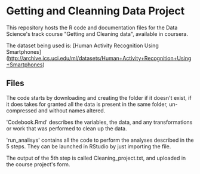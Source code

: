 # Getting and Cleanning Data Project

This repository hosts the R code and documentation files for the Data Science's track course "Getting and Cleaning data", available in coursera.

The dataset being used is: [Human Activity Recognition Using Smartphones]   (http://archive.ics.uci.edu/ml/datasets/Human+Activity+Recognition+Using+Smartphones) 


## Files

The code starts by downloading and creating the folder if it doesn't exist, if it does takes for granted all the data is present in the same folder, un-compressed and without names altered.

'Codebook.Rmd' describes the variables, the data, and any transformations or work that was performed to clean up the data.

'run_analisys' contains all the code to perform the analyses described in the 5 steps. They can be launched in RStudio by just importing the file.

The output of the 5th step is called Cleaning_project.txt, and uploaded in the course project's form.



